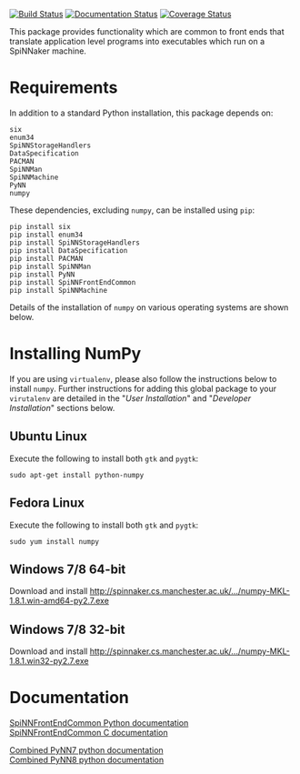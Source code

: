 [![Build Status](https://travis-ci.com/SpiNNakerManchester/SpiNNFrontEndCommon.svg?branch=master)](https://travis-ci.com/SpiNNakerManchester/SpiNNFrontEndCommon)
[![Documentation Status](https://readthedocs.org/projects/spinnfrontendcommon/badge/?version=latest)](https://spinnfrontendcommon.readthedocs.io/en/latest/?badge=latest)
[![Coverage Status](https://coveralls.io/repos/github/SpiNNakerManchester/SpiNNFrontEndCommon/badge.svg?branch=master)](https://coveralls.io/github/SpiNNakerManchester/SpiNNFrontEndCommon?branch=master)

This package provides functionality which are common to front ends that
translate application level programs into executables which run on a SpiNNaker
machine.

Requirements
============

In addition to a standard Python installation, this package depends on:

    six
    enum34
    SpiNNStorageHandlers
    DataSpecification
    PACMAN
    SpiNNMan
    SpiNNMachine
    PyNN
    numpy

These dependencies, excluding `numpy`, can be installed using `pip`:

    pip install six
    pip install enum34
    pip install SpiNNStorageHandlers
    pip install DataSpecification
    pip install PACMAN
    pip install SpiNNMan
    pip install PyNN
    pip install SpiNNFrontEndCommon
    pip install SpiNNMachine

Details of the installation of `numpy` on various operating systems are shown
below.

Installing NumPy
================
If you are using `virtualenv`, please also follow the instructions below to
install `numpy`. Further instructions for adding this global package to your
`virutalenv` are detailed in the "_User Installation_" and
"_Developer Installation_" sections below.

Ubuntu Linux
------------
Execute the following to install both `gtk` and `pygtk`:

    sudo apt-get install python-numpy

Fedora Linux
------------
Execute the following to install both `gtk` and `pygtk`:

    sudo yum install numpy

Windows 7/8 64-bit
------------------
Download and install http://spinnaker.cs.manchester.ac.uk/.../numpy-MKL-1.8.1.win-amd64-py2.7.exe

Windows 7/8 32-bit
------------------
Download and install http://spinnaker.cs.manchester.ac.uk/.../numpy-MKL-1.8.1.win32-py2.7.exe

Documentation
=============
[SpiNNFrontEndCommon Python documentation](http://spinnakermanchester.github.io/SpiNNFrontEndCommon/python/)
<br>
[SpiNNFrontEndCommon C documentation](http://spinnakermanchester.github.io/SpiNNFrontEndCommon/c/)

[Combined PyNN7 python documentation](http://spinnaker7manchester.readthedocs.io)
<br>
[Combined PyNN8 python documentation](http://spinnaker8manchester.readthedocs.io)
